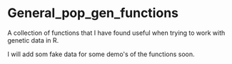 General_pop_gen_functions
=========================

A collection of functions that I have found useful when trying to work with genetic data in R.

I will add som fake data for some demo's of the functions soon.
